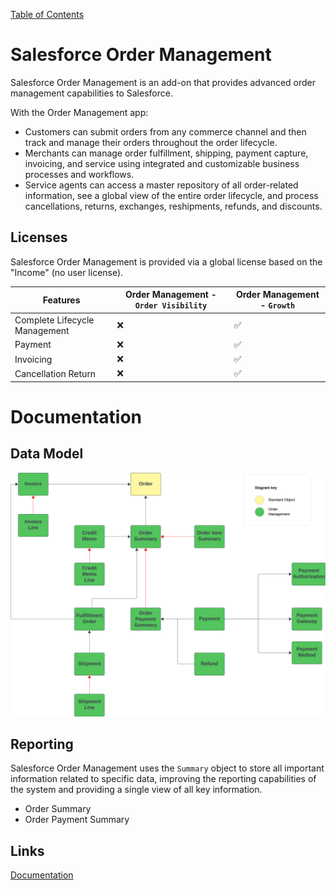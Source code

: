 [Table of Contents](../Documentation.md)

# Salesforce Order Management

Salesforce Order Management is an add-on that provides advanced order management capabilities to Salesforce.

With the Order Management app:

- Customers can submit orders from any commerce channel and then track and manage their orders throughout the order lifecycle.
- Merchants can manage order fulfillment, shipping, payment capture, invoicing, and service using integrated and customizable business processes and workflows.
- Service agents can access a master repository of all order-related information, see a global view of the entire order lifecycle, and process cancellations, returns, exchanges, reshipments, refunds, and discounts.

## Licenses

Salesforce Order Management is provided via a global license based on the "Income" (no user license).

| Features                  | Order Management - `Order Visibility` | Order Management - `Growth` |
|---------------------------|----------------------------------------|-----------------------------|
| Complete Lifecycle Management | ❌                                  | ✅                           |
| Payment                   | ❌                                    | ✅                           |
| Invoicing                 | ❌                                    | ✅                           |
| Cancellation Return       | ❌                                    | ✅                           |

# Documentation

## Data Model
![Data Model](../../Images/CTA%20-%20Diagrams%20-%20Order%20Management.png)

## Reporting

Salesforce Order Management uses the `Summary` object to store all important information related to specific data, improving the reporting capabilities of the system and providing a single view of all key information.
- Order Summary
- Order Payment Summary

## Links

[Documentation](https://help.salesforce.com/s/articleView?id=sf.om_order_management.htm&type=5)
